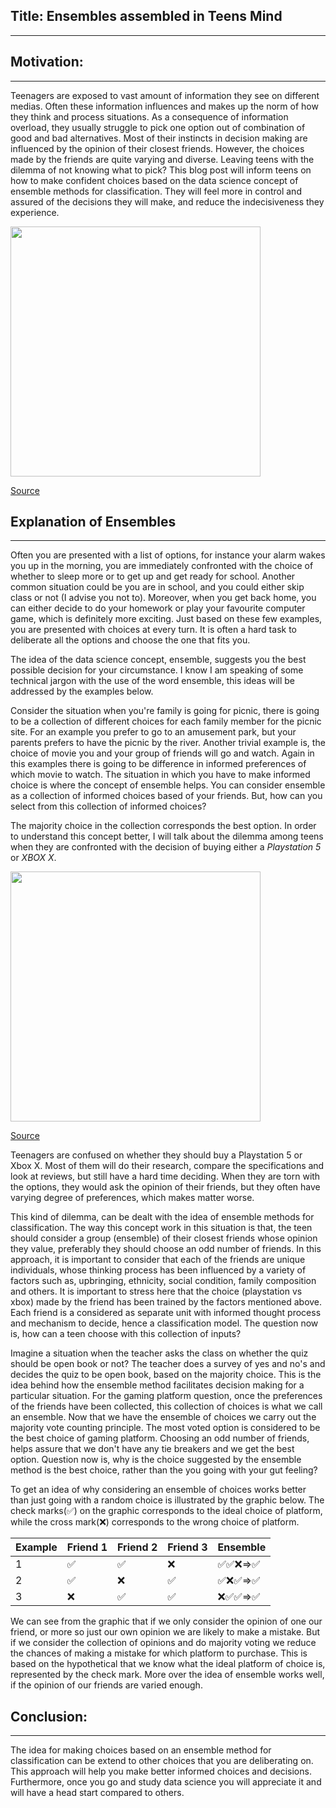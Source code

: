 **Title:** Ensembles assembled in Teens Mind
-----------------------------------------------------------------------------------------------------------------------------------------------
-----------------------------------------------------------------------------------------------------------------------------------------------

**Motivation:**
-----------------------------------------------------------------------------------------------------------------------------------------------
-----------------------------------------------------------------------------------------------------------------------------------------------

Teenagers are exposed to vast amount of information they see on different medias. Often these information influences and makes up the norm of how they think and process situations.  As a consequence of information overload, they usually struggle to pick one option out of combination of good and bad alternatives. Most of their instincts in decision making are influenced by the opinion of their closest friends. However, the choices made by the friends are quite varying and diverse. Leaving teens with the dilemma of not knowing what to pick? This blog post will inform teens on how to make confident choices based on the data science concept of ensemble methods for classification. They will feel more in control and assured of the decisions they will make, and reduce the indecisiveness they experience.

<img src="http://meritcd.com/blogs/improve-your-decision-making-improve-your-leadership-2/" width="400" height="400">

[Source](http://meritcd.com/blogs/improve-your-decision-making-improve-your-leadership-2/)

**Explanation of Ensembles**
-----------------------------------------------------------------------------------------------------------------------------------------------
-----------------------------------------------------------------------------------------------------------------------------------------------
Often you are presented with a list of options, for instance your alarm wakes you up in the morning, you are immediately confronted with the choice of whether to sleep more or to get up and get ready for school. Another common situation could be you are in school, and you could either skip class or not (I advise you not to). Moreover, when you get back home, you can either decide to do your homework or play your favourite computer game, which is definitely more exciting. Just based on these few examples, you are presented with choices at every turn. It is often a hard task to deliberate all the options and choose the one that fits you.

The idea of the data science concept, ensemble, suggests you the best possible decision for your circumstance. I know I am speaking of some technical jargon with the use of the word ensemble, this ideas will be addressed by the examples below.

Consider the situation when you're family is going for picnic, there is going to be a collection of different choices for each family member for the picnic site. For an example you prefer to go to an amusement park, but your parents prefers to have the picnic by the river. Another trivial example is, the choice of movie you and your group of friends will go and watch. Again in this examples there is going to be difference in informed preferences of which movie to watch. The situation in which you have to make informed choice is where the concept of ensemble helps. You can consider ensemble as a collection of informed choices based of your friends. But, how can you select from this collection of informed choices? 



The majority choice in the collection corresponds the best option. In order to understand this concept better, I will talk about the dilemma among teens when they are confronted with the decision of buying either a *Playstation 5* or *XBOX X*.


<img src="https://www.essentiallysports.com/which-one-to-buy-xbox-series-x-vs-playstation-5-microsoft-sony-esports-news-2020/" width="400" height="400">

[Source](https://www.essentiallysports.com/which-one-to-buy-xbox-series-x-vs-playstation-5-microsoft-sony-esports-news-2020/)


Teenagers are confused on whether they should buy a Playstation 5 or Xbox X. Most of them will do their research, compare the specifications and look at reviews, but still have a hard time deciding. When they are torn with the options, they would ask the opinion of their friends, but they often have varying degree of preferences, which makes matter worse.

This kind of dilemma, can be dealt with the idea of ensemble methods for classification. The way this concept work in this situation is that, the teen should consider a group (ensemble) of their closest friends whose opinion they value, preferably they should choose an odd number of friends. In this approach, it is important to consider that each of the friends are unique individuals, whose thinking process has been influenced by a variety of factors such as, upbringing, ethnicity, social condition, family composition and others. It is important to stress here that the choice (playstation vs xbox) made by the friend has been trained by the factors mentioned above. Each friend is a considered as separate unit with informed thought process and mechanism to decide, hence a classification model. The question now is, how can a teen choose with this collection of inputs?


Imagine a situation when the teacher asks the class on whether the quiz should be open book or not? The teacher does a survey of yes and no's and decides the quiz to be open book, based on the majority choice. This is the idea behind how the ensemble method facilitates decision making for a particular situation. For the gaming platform question, once the preferences of the friends have been collected, this collection of choices is what we call an ensemble. Now that we have the ensemble of choices we carry out the majority vote counting principle. The most voted option is considered to be the best choice of gaming platform. Choosing an odd number of friends, helps assure that we don't have any tie breakers and we get the best option. Question now is, why is the choice suggested by the ensemble method is the best choice, rather than the you going with your gut feeling?

To get an idea of why considering an ensemble of choices works better than just going with a random choice is illustrated by the graphic below. The check marks(✅) on the graphic corresponds to the ideal choice of platform, while the cross mark(❌) corresponds to the wrong choice of platform.

| Example | Friend 1    | Friend 2   |  Friend 3  | Ensemble |
|--------|--------|--------|---------|---------------|
|  1     | ✅    |   ✅    | ❌     | ✅✅❌=>✅  |
|  2     | ✅    |   ❌    | ✅     | ✅❌✅=>✅  |
|  3     | ❌    |   ✅    | ✅     | ❌✅✅=>✅  |

We can see from the graphic that if we only consider the opinion of one our friend, or more so just our own opinion we are likely to make a mistake. But if we consider the collection of opinions and do majority voting we reduce the chances of making a mistake for which platform to purchase. This is based on the hypothetical that we know what the ideal platform of choice is, represented by the check mark. More over the idea of ensemble works well, if the opinion of our friends are varied enough.

**Conclusion:**
-----------------------------------------------------------------------------------------------------------
-----------------------------------------------------------------------------------------------------------

The idea for  making choices based on an ensemble method for classification can be extend to other choices that you are deliberating on. This approach will help you make better informed choices and decisions. Furthermore, once you go and study data science you will appreciate it and will have a head start compared to others.
